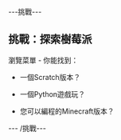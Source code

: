 \---挑戰\---

## 挑戰：探索樹莓派

瀏覽菜單 - 你能找到：

+ 一個Scratch版本？

+ 一個Python遊戲玩？

+ 您可以編程的Minecraft版本？

\--- /挑戰\---